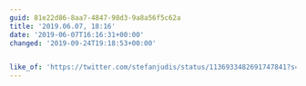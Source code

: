 ```yaml
---
guid: 81e22d86-8aa7-4847-98d3-9a8a56f5c62a
title: '2019.06.07, 18:16'
date: '2019-06-07T16:16:31+00:00'
changed: '2019-09-24T19:18:53+00:00'


like_of: 'https://twitter.com/stefanjudis/status/1136933482691747841?s=19'
---
```


